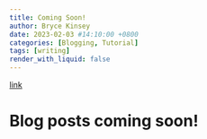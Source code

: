 ```yaml
---
title: Coming Soon!
author: Bryce Kinsey
date: 2023-02-03 #14:10:00 +0800
categories: [Blogging, Tutorial]
tags: [writing]
render_with_liquid: false
---
```

<a href="https://www.withum.com/our-people/bryce-kinsey/">link</a>

# Blog posts coming soon!

